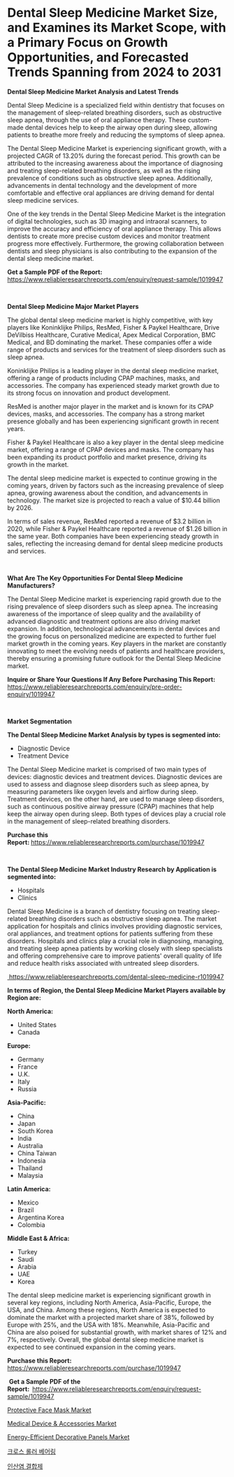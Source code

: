 <p><h1>Dental Sleep Medicine Market Size, and Examines its Market Scope, with a Primary Focus on Growth Opportunities, and Forecasted Trends Spanning from 2024 to 2031</h1></p><p><strong>Dental Sleep Medicine Market Analysis and Latest Trends</strong></p>
<p><p>Dental Sleep Medicine is a specialized field within dentistry that focuses on the management of sleep-related breathing disorders, such as obstructive sleep apnea, through the use of oral appliance therapy. These custom-made dental devices help to keep the airway open during sleep, allowing patients to breathe more freely and reducing the symptoms of sleep apnea.</p><p>The Dental Sleep Medicine Market is experiencing significant growth, with a projected CAGR of 13.20% during the forecast period. This growth can be attributed to the increasing awareness about the importance of diagnosing and treating sleep-related breathing disorders, as well as the rising prevalence of conditions such as obstructive sleep apnea. Additionally, advancements in dental technology and the development of more comfortable and effective oral appliances are driving demand for dental sleep medicine services.</p><p>One of the key trends in the Dental Sleep Medicine Market is the integration of digital technologies, such as 3D imaging and intraoral scanners, to improve the accuracy and efficiency of oral appliance therapy. This allows dentists to create more precise custom devices and monitor treatment progress more effectively. Furthermore, the growing collaboration between dentists and sleep physicians is also contributing to the expansion of the dental sleep medicine market.</p></p>
<p><strong>Get a Sample PDF of the Report:&nbsp;</strong> <a href="https://www.reliableresearchreports.com/enquiry/request-sample/1019947">https://www.reliableresearchreports.com/enquiry/request-sample/1019947</a></p>
<p>&nbsp;</p>
<p><strong>Dental Sleep Medicine Major Market Players</strong></p>
<p><p>The global dental sleep medicine market is highly competitive, with key players like Koninklijke Philips, ResMed, Fisher & Paykel Healthcare, Drive DeVilbiss Healthcare, Curative Medical, Apex Medical Corporation, BMC Medical, and BD dominating the market. These companies offer a wide range of products and services for the treatment of sleep disorders such as sleep apnea.</p><p>Koninklijke Philips is a leading player in the dental sleep medicine market, offering a range of products including CPAP machines, masks, and accessories. The company has experienced steady market growth due to its strong focus on innovation and product development.</p><p>ResMed is another major player in the market and is known for its CPAP devices, masks, and accessories. The company has a strong market presence globally and has been experiencing significant growth in recent years.</p><p>Fisher & Paykel Healthcare is also a key player in the dental sleep medicine market, offering a range of CPAP devices and masks. The company has been expanding its product portfolio and market presence, driving its growth in the market.</p><p>The dental sleep medicine market is expected to continue growing in the coming years, driven by factors such as the increasing prevalence of sleep apnea, growing awareness about the condition, and advancements in technology. The market size is projected to reach a value of $10.44 billion by 2026.</p><p>In terms of sales revenue, ResMed reported a revenue of $3.2 billion in 2020, while Fisher & Paykel Healthcare reported a revenue of $1.26 billion in the same year. Both companies have been experiencing steady growth in sales, reflecting the increasing demand for dental sleep medicine products and services.</p></p>
<p>&nbsp;</p>
<p><strong>What Are The Key Opportunities For Dental Sleep Medicine Manufacturers?</strong></p>
<p><p>The Dental Sleep Medicine market is experiencing rapid growth due to the rising prevalence of sleep disorders such as sleep apnea. The increasing awareness of the importance of sleep quality and the availability of advanced diagnostic and treatment options are also driving market expansion. In addition, technological advancements in dental devices and the growing focus on personalized medicine are expected to further fuel market growth in the coming years. Key players in the market are constantly innovating to meet the evolving needs of patients and healthcare providers, thereby ensuring a promising future outlook for the Dental Sleep Medicine market.</p></p>
<p><strong>Inquire or Share Your Questions If Any Before Purchasing This Report:</strong> <a href="https://www.reliableresearchreports.com/enquiry/pre-order-enquiry/1019947">https://www.reliableresearchreports.com/enquiry/pre-order-enquiry/1019947</a></p>
<p>&nbsp;</p>
<p><strong>Market Segmentation</strong></p>
<p><strong>The Dental Sleep Medicine Market Analysis by types is segmented into:</strong></p>
<p><ul><li>Diagnostic Device</li><li>Treatment Device</li></ul></p>
<p><p>The Dental Sleep Medicine market is comprised of two main types of devices: diagnostic devices and treatment devices. Diagnostic devices are used to assess and diagnose sleep disorders such as sleep apnea, by measuring parameters like oxygen levels and airflow during sleep. Treatment devices, on the other hand, are used to manage sleep disorders, such as continuous positive airway pressure (CPAP) machines that help keep the airway open during sleep. Both types of devices play a crucial role in the management of sleep-related breathing disorders.</p></p>
<p><strong>Purchase this Report:&nbsp;</strong><a href="https://www.reliableresearchreports.com/purchase/1019947">https://www.reliableresearchreports.com/purchase/1019947</a></p>
<p>&nbsp;</p>
<p><strong>The Dental Sleep Medicine Market Industry Research by Application is segmented into:</strong></p>
<p><ul><li>Hospitals</li><li>Clinics</li></ul></p>
<p><p>Dental Sleep Medicine is a branch of dentistry focusing on treating sleep-related breathing disorders such as obstructive sleep apnea. The market application for hospitals and clinics involves providing diagnostic services, oral appliances, and treatment options for patients suffering from these disorders. Hospitals and clinics play a crucial role in diagnosing, managing, and treating sleep apnea patients by working closely with sleep specialists and offering comprehensive care to improve patients' overall quality of life and reduce health risks associated with untreated sleep disorders.</p></p>
<p><a href="https://www.reliableresearchreports.com/dental-sleep-medicine-r1019947">&nbsp;https://www.reliableresearchreports.com/dental-sleep-medicine-r1019947</a></p>
<p><strong>In terms of Region, the Dental Sleep Medicine Market Players available by Region are:</strong></p>
<p>
    <p> <strong> North America: </strong>
        <ul>
            <li>United States</li>
            <li>Canada</li>
        </ul>
        </p> 
    <p> <strong> Europe: </strong>
        <ul>
            <li>Germany</li>
            <li>France</li>
            <li>U.K.</li>
            <li>Italy</li>
            <li>Russia</li>
        </ul>
        </p> 
    <p> <strong> Asia-Pacific: </strong>
        <ul>
            <li>China</li>
            <li>Japan</li>
            <li>South Korea</li>
            <li>India</li>
            <li>Australia</li>
            <li>China Taiwan</li>
            <li>Indonesia</li>
            <li>Thailand</li>
            <li>Malaysia</li>
        </ul>
        </p> 
    <p> <strong> Latin America: </strong>
        <ul>
            <li>Mexico</li>
            <li>Brazil</li>
            <li>Argentina Korea</li>
            <li>Colombia</li>
        </ul>
        </p> 
    <p> <strong> Middle East & Africa: </strong>
        <ul>
            <li>Turkey</li>
            <li>Saudi</li>
            <li>Arabia</li>
            <li>UAE</li>
            <li>Korea</li>
        </ul>
    </p>
    </p>
<p><p>The dental sleep medicine market is experiencing significant growth in several key regions, including North America, Asia-Pacific, Europe, the USA, and China. Among these regions, North America is expected to dominate the market with a projected market share of 38%, followed by Europe with 25%, and the USA with 18%. Meanwhile, Asia-Pacific and China are also poised for substantial growth, with market shares of 12% and 7%, respectively. Overall, the global dental sleep medicine market is expected to see continued expansion in the coming years.</p></p>
<p><strong>Purchase this Report: </strong><a href="https://www.reliableresearchreports.com/purchase/1019947">https://www.reliableresearchreports.com/purchase/1019947</a></p>
<p>&nbsp;<strong>Get a Sample PDF of the Report:&nbsp;&nbsp;</strong><a href="https://www.reliableresearchreports.com/enquiry/request-sample/1019947">https://www.reliableresearchreports.com/enquiry/request-sample/1019947</a></p>
<p><strong></strong></p>
<p><p><a href="https://medium.com/@dylanmarshall42/protective-face-mask-market-share-evolution-and-market-growth-trends-2024-2031-e7829be75b88">Protective Face Mask Market</a></p><p><a href="https://github.com/MyrtisWest1/Market-Research-Report-List-1/blob/main/medical-device-accessories-market.md">Medical Device & Accessories Market</a></p><p><a href="https://issuu.com/reportprime-2/docs/energy-efficient-decorative-panels-market-size-203">Energy-Efficient Decorative Panels Market</a></p><p><a href="https://medium.com/@nettieboyle67/%ED%81%AC%EB%A1%9C%EC%8A%A4-%EB%A1%A4%EB%9F%AC-%EB%B2%A0%EC%96%B4%EB%A7%81-%EC%8B%9C%EC%9E%A5-%EC%84%B1%EA%B3%B5%EC%A0%81%EC%9D%B8-%EB%B9%84%EC%A6%88%EB%8B%88%EC%8A%A4-%EC%A0%84%EB%9E%B5%EC%9D%98-%EC%97%B4%EC%87%A0-2031%EB%85%84%EA%B9%8C%EC%A7%80-%EC%98%88%EC%B8%A1-1e09a2e0b9fe">크로스 롤러 베어링</a></p><p><a href="https://medium.com/@elisamohr1973/%EC%9D%B8%EC%82%B0-%EA%B2%B0%ED%95%A9%EC%A0%9C-%EC%8B%9C%EC%9E%A5-%EA%B7%9C%EB%AA%A8-cagr-%ED%8A%B8%EB%A0%8C%EB%93%9C-2024-2030-ee10c38505dd">인산염 결합제</a></p></p>